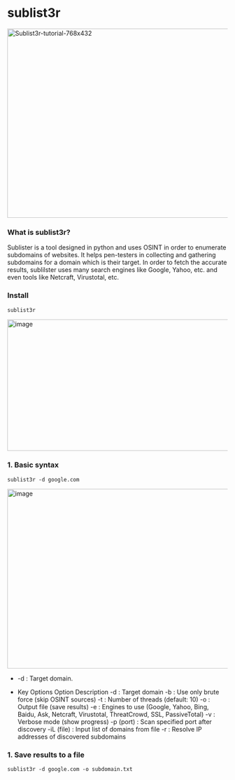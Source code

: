 # sublist3r

<img width="768" height="432" alt="Sublist3r-tutorial-768x432" src="https://github.com/user-attachments/assets/e21b51ab-b410-4d21-8490-36582f5b238d" />

### What is sublist3r?
Sublister is a tool designed in python and uses OSINT in order to enumerate subdomains of websites. It helps pen-testers in collecting and gathering subdomains for a domain which is their target. In order to fetch the accurate results, sublilster uses many search engines like Google, Yahoo, etc. and even tools like Netcraft, Virustotal, etc.

### Install
````
sublist3r
````
<img width="658" height="300" alt="image" src="https://github.com/user-attachments/assets/1b84b858-11f0-433f-93b0-4a44657d54b7" />


### 1. Basic syntax
````
sublist3r -d google.com
````
<img width="686" height="410" alt="image" src="https://github.com/user-attachments/assets/de4acdf9-f48a-40b4-8058-63652d2cb21c" />

- -d : Target domain.

- Key Options
Option	Description
-d :	Target domain
-b :	Use only brute force (skip OSINT sources)
-t :	Number of threads (default: 10)
-o :	Output file (save results)
-e :	Engines to use (Google, Yahoo, Bing, Baidu, Ask, Netcraft, Virustotal, ThreatCrowd, SSL, PassiveTotal)
-v :	Verbose mode (show progress)
-p (port) :	Scan specified port after discovery
-iL (file)	: Input list of domains from file
-r :	Resolve IP addresses of discovered subdomains


### 1. Save results to a file
````
sublist3r -d google.com -o subdomain.txt
````
































